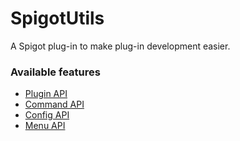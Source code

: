 # SpigotUtils

A Spigot plug-in to make plug-in development easier.

### Available features

* [Plugin API](PLUGIN.md)
* [Command API](COMMANDS.md)
* [Config API](CONFIG.md)
* [Menu API](MENU.md)